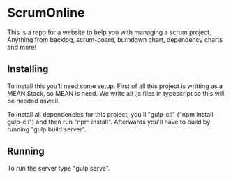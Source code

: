 # ScrumOnline
This is a repo for a website to help you with managing a scrum project. Anything from backlog, scrum-board, burndown chart, dependency charts and more!


## Installing
To install this you'll need some setup. First of all this project is writting as a MEAN Stack, so MEAN is need. 
We write all .js files in typescript so this will be needed aswell.

To install all dependencies for this project, you'll "gulp-cli" ("npm install gulp-cli") and then run "npm install".
Afterwards you'll have to build by running "gulp build:server".

## Running
To run the server type "gulp serve". 